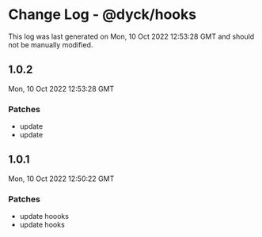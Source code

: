 # Change Log - @dyck/hooks

This log was last generated on Mon, 10 Oct 2022 12:53:28 GMT and should not be manually modified.

## 1.0.2
Mon, 10 Oct 2022 12:53:28 GMT

### Patches

- update 
- update 

## 1.0.1
Mon, 10 Oct 2022 12:50:22 GMT

### Patches

- update hoooks
- update hooks

